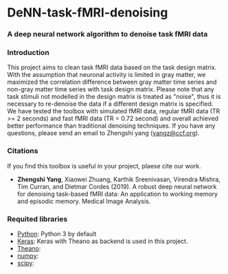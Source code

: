 DeNN-task-fMRI-denoising
================================
### A deep neural network algorithm to denoise task fMRI data
### Introduction
This project aims to clean task fMRI data based on the task design matrix. With the assumption that neuronal activity is limited in gray matter, we maximized the correlation difference between gray matter time series and non-gray matter time series with task design matrix. Please note that any task stimuli not modelled in the design matrix is treated as "noise", thus it is necessary to re-denoise the data if a different design matrix is specified. We have tested the toolbox with simulated fMRI data, regular fMRI data (TR >= 2 seconds) and fast fMRI data (TR = 0.72 second) and overall achieved better performance than traditional denoising techniques. If you have any questions, please send an email to Zhengshi yang (yangz@ccf.org).

### Citations
If you find this toolbox is useful in your project, plaese cite our work.
*  **Zhengshi Yang**, Xiaowei Zhuang, Karthik Sreenivasan, Virendra Mishra, Tim Curran, and Dietmar Cordes (2019). A robust deep neural network for denoising task-based fMRI data: An application to working memory and episodic memory. Medical Image Analysis.

### Requited libraries
- [Python](https://www.python.org/downloads/): Python 3 by default
- [Keras](https://www.https://keras.io/): Keras with Theano as backend is used in this project.
- [Theano](https://www.http://deeplearning.net/software/theano/):
- [numpy](http://www.numpy.org/):
- [scipy](https://www.https://www.scipy.org/):
